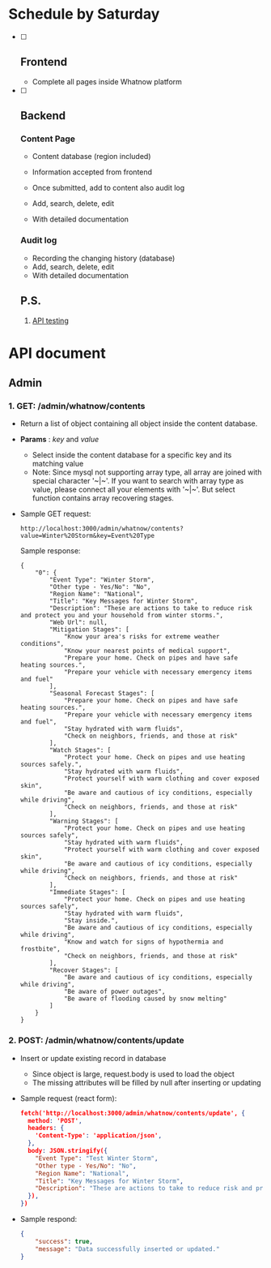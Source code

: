 # Schedule by Saturday

- [ ] ## Frontend

  + Complete all pages inside Whatnow platform

- [ ] ## Backend

  ### Content Page

  + Content database (region included)
  + Information accepted from frontend
  + Once submitted, add to content also audit log

  + Add, search, delete, edit
  + With detailed documentation

  ### Audit log

  + Recording the changing history (database)
  + Add, search, delete, edit
  + With detailed documentation

  

  ## P.S.

  1. [API testing](https://www.postman.com/)

  

# API document

## Admin

### 1. GET: /admin/whatnow/contents

+ Return a list of object containing all object inside the content database.

+ **Params** : *key* and *value*

  + Select inside the content database for a specific key and its matching value
  + Note: Since mysql not supporting array type, all array are joined with special character '\~|\~'. If you want to search with array type as value, please connect all your elements with '\~|\~'. But select function contains array recovering stages.

+ Sample GET request:

  ```shell
  http://localhost:3000/admin/whatnow/contents?value=Winter%20Storm&key=Event%20Type
  ```

  Sample response:

  ```shell
  {
      "0": {
          "Event Type": "Winter Storm",
          "Other type - Yes/No": "No",
          "Region Name": "National",
          "Title": "Key Messages for Winter Storm",
          "Description": "These are actions to take to reduce risk and protect you and your household from winter storms.",
          "Web Url": null,
          "Mitigation Stages": [
              "Know your area's risks for extreme weather conditions",
              "Know your nearest points of medical support",
              "Prepare your home. Check on pipes and have safe heating sources.",
              "Prepare your vehicle with necessary emergency items and fuel"
          ],
          "Seasonal Forecast Stages": [
              "Prepare your home. Check on pipes and have safe heating sources.",
              "Prepare your vehicle with necessary emergency items and fuel",
              "Stay hydrated with warm fluids",
              "Check on neighbors, friends, and those at risk"
          ],
          "Watch Stages": [
              "Protect your home. Check on pipes and use heating sources safely.",
              "Stay hydrated with warm fluids",
              "Protect yourself with warm clothing and cover exposed skin",
              "Be aware and cautious of icy conditions, especially while driving",
              "Check on neighbors, friends, and those at risk"
          ],
          "Warning Stages": [
              "Protect your home. Check on pipes and use heating sources safely",
              "Stay hydrated with warm fluids",
              "Protect yourself with warm clothing and cover exposed skin",
              "Be aware and cautious of icy conditions, especially while driving",
              "Check on neighbors, friends, and those at risk"
          ],
          "Immediate Stages": [
              "Protect your home. Check on pipes and use heating sources safely",
              "Stay hydrated with warm fluids",
              "Stay inside.",
              "Be aware and cautious of icy conditions, especially while driving",
              "Know and watch for signs of hypothermia and frostbite",
              "Check on neighbors, friends, and those at risk"
          ],
          "Recover Stages": [
              "Be aware and cautious of icy conditions, especially while driving",
              "Be aware of power outages",
              "Be aware of flooding caused by snow melting"
          ]
      }
  }
  ```

### 2. POST: /admin/whatnow/contents/update

+ Insert or update existing record in database

  + Since object is large, request.body is used to load the object
  + The missing attributes will be filled by null after inserting or updating

+ Sample request (react form):

  ```json
  fetch('http://localhost:3000/admin/whatnow/contents/update', {
    method: 'POST',
    headers: {
      'Content-Type': 'application/json',
    },
    body: JSON.stringify({
      "Event Type": "Test Winter Storm",
      "Other type - Yes/No": "No",
      "Region Name": "National",
      "Title": "Key Messages for Winter Storm",
      "Description": "These are actions to take to reduce risk and protect you and your household from winter storms."
    }),
  })
  ```

+ Sample respond:

  ```json
  {
      "success": true,
      "message": "Data successfully inserted or updated."
  }
  ```

  

  

